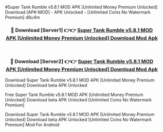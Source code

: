 #Super Tank Rumble v5.8.1 MOD APK [Unlimited Money Premium Unlocked] Download [APK-MOD] - APK Unlocked - [Unlimited Coins No Watermark Premium] d8u4m



<div align="center">

<h3>🔴 Download [Server1] 👉👉 <a href="https://momento.my/?title=Super_Tank_Rumble_v5.8.1_MOD_APK_[Unlimited_Money_Premium_Unlocked]_Download">Super Tank Rumble v5.8.1 MOD APK [Unlimited Money Premium Unlocked] Download Mod Apk</a></h3><br>

<h3>🔴 Download [Server2] 👉👉 <a href="https://momento.my/?title=Super_Tank_Rumble_v5.8.1_MOD_APK_[Unlimited_Money_Premium_Unlocked]_Download">Super Tank Rumble v5.8.1 MOD APK [Unlimited Money Premium Unlocked] Download Mod Apk</a></h3>
</div>



Download Super Tank Rumble v5.8.1 MOD APK [Unlimited Money Premium Unlocked] Download beta APK Unlocked

Free Super Tank Rumble v5.8.1 MOD APK [Unlimited Money Premium Unlocked] Download beta APK Unlocked [Unlimited Coins No Watermark Premium]

Download Super Tank Rumble v5.8.1 MOD APK [Unlimited Money Premium Unlocked] Download beta APK Unlocked [Unlimited Coins No Watermark Premium] Mod For Android
